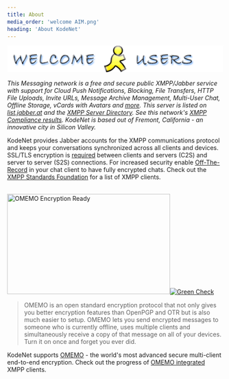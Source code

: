 ```yaml
---
title: About
media_order: 'welcome AIM.png'
heading: 'About KodeNet'
---
```


![AIM](welcome%20AIM.png)

<em>This Messaging network is a free and secure public XMPP/Jabber service with support for Cloud Push Notifications, Blocking, File Transfers, HTTP File Uploads, Invite URLs, Message Archive Management, Multi-User Chat, Offline Storage, vCards with Avatars and [more](/docs/xep). This server is listed on [list.jabber.at](https://list.jabber.at/) and the [XMPP Server Directory](https://xmpp.net/directory.php). See this network's <a href="https://conversations.im/compliance/" target="_blank">XMPP Compliance results</a>. KodeNet is based out of Fremont, California - an innovative city in Silicon Valley.</em>

KodeNet provides Jabber accounts for the XMPP communications protocol and keeps your conversations synchronized across all clients and devices. SSL/TLS encryption is <a href="https://github.com/stpeter/manifesto/blob/master/manifesto.txt" target="_blank" alt="SSL/TLS required">required</a> between clients and servers (C2S) and server to server (S2S) connections. For increased security enable <a href="https://otr.cypherpunks.ca/" target="_blank">Off-The-Record</a> in your chat client to have fully encrypted chats. Check out the <a href="https://xmpp.org/software/clients.html" target="_blank">XMPP Standards Foundation</a> for a list of XMPP clients.
<br><br>

<a href="https://conversations.im/omemo/" target="_blank"><img src="https://media.koderoot.net/images/omemo_logo.png" title="OMEMO Encryption Ready" width="380" height="233" /><img src="https://media.koderoot.net/images/check-mark-green.png" alt="Green Check" title="OMEMO Encryption Ready" width="200" height="208"  /></a>

>OMEMO is an open standard encryption protocol that not only gives you better encryption features than OpenPGP and OTR but is also much easier to setup. OMEMO lets you send encrypted messages to someone who is currently offline, uses multiple clients and simultaneously receive a copy of that message on all of your devices. Turn it on once and forget you ever did.

KodeNet supports <a href="https://conversations.im/omemo/" target="_blank" alt="OMEMO">OMEMO</a> - the world's most advanced secure multi-client end-to-end encryption. Check out the progress of <a href="https://omemo.top/" target="_blank" alt="OMEMO client integration list">OMEMO integrated</a> XMPP clients.

